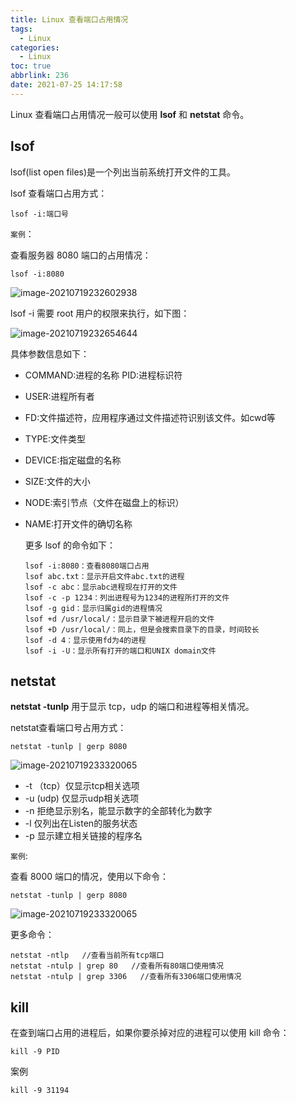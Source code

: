 ```yaml
---
title: Linux 查看端口占用情况
tags:
  - Linux
categories:
  - Linux
toc: true
abbrlink: 236
date: 2021-07-25 14:17:58
---
```




Linux 查看端口占用情况一般可以使用 **lsof** 和 **netstat** 命令。

<!--more-->

## lsof

lsof(list open files)是一个列出当前系统打开文件的工具。

lsof 查看端口占用方式：

```shell
lsof -i:端口号
```

`案例`：

查看服务器 8080 端口的占用情况：

```shell
lsof -i:8080
```

![image-20210719232602938](https://cdn.jsdelivr.net/gh/liuhuanhuan963019/blogPicture/md_photos/Linux%E6%9F%A5%E7%9C%8B%E7%AB%AF%E5%8F%A3%E5%8F%B7%E5%8D%A0%E7%94%A8%E6%83%85%E5%86%B501.png)

lsof -i 需要 root 用户的权限来执行，如下图：

![image-20210719232654644](https://cdn.jsdelivr.net/gh/liuhuanhuan963019/blogPicture/md_photos/Linux%E6%9F%A5%E7%9C%8B%E7%AB%AF%E5%8F%A3%E5%8D%A0%E7%94%A8%E6%83%85%E5%86%B502.png)

具体参数信息如下：

- COMMAND:进程的名称   PID:进程标识符

- USER:进程所有者

- FD:文件描述符，应用程序通过文件描述符识别该文件。如cwd等

- TYPE:文件类型

- DEVICE:指定磁盘的名称

- SIZE:文件的大小

- NODE:索引节点（文件在磁盘上的标识）

- NAME:打开文件的确切名称

  更多 lsof 的命令如下：

  ```shell
  lsof -i:8080：查看8080端口占用
  lsof abc.txt：显示开启文件abc.txt的进程
  lsof -c abc：显示abc进程现在打开的文件
  lsof -c -p 1234：列出进程号为1234的进程所打开的文件
  lsof -g gid：显示归属gid的进程情况
  lsof +d /usr/local/：显示目录下被进程开启的文件
  lsof +D /usr/local/：同上，但是会搜索目录下的目录，时间较长
  lsof -d 4：显示使用fd为4的进程
  lsof -i -U：显示所有打开的端口和UNIX domain文件
  ```

## netstat

**netstat -tunlp** 用于显示 tcp，udp 的端口和进程等相关情况。

netstat查看端口号占用方式：

```shell
netstat -tunlp | gerp 8080
```

![image-20210719233320065](https://cdn.jsdelivr.net/gh/liuhuanhuan963019/blogPicture/md_photos/Linux%E6%9F%A5%E7%9C%8B%E7%AB%AF%E5%8F%A3%E5%8F%B7%E5%8D%A0%E7%94%A8%E6%83%85%E5%86%B503.png)

- -t （tcp）仅显示tcp相关选项
- -u  (udp) 仅显示udp相关选项
- -n  拒绝显示别名，能显示数字的全部转化为数字
- -l   仅列出在Listen的服务状态
- -p  显示建立相关链接的程序名

`案例`:

查看 8000 端口的情况，使用以下命令：

```shell
netstat -tunlp | gerp 8080
```

![image-20210719233320065](https://cdn.jsdelivr.net/gh/liuhuanhuan963019/blogPicture/md_photos/Linux%E6%9F%A5%E7%9C%8B%E7%AB%AF%E5%8F%A3%E5%8F%B7%E5%8D%A0%E7%94%A8%E6%83%85%E5%86%B503.png)

更多命令：

```shell
netstat -ntlp   //查看当前所有tcp端口
netstat -ntulp | grep 80   //查看所有80端口使用情况
netstat -ntulp | grep 3306   //查看所有3306端口使用情况
```

## kill

在查到端口占用的进程后，如果你要杀掉对应的进程可以使用 kill 命令：

```shell
kill -9 PID
```

案例

```shell
kill -9 31194
```

